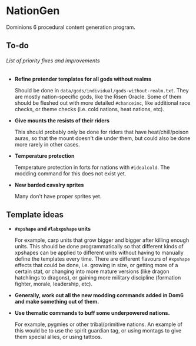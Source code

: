 # NationGen
Dominions 6 procedural content generation program.

## To-do
###### List of priority fixes and improvements

- **Refine pretender templates for all gods without realms**

	Should be done in `data/gods/individual/gods-without-realm.txt`. They are mostly nation-specific gods, like the Risen Oracle. Some of them should be fleshed out with more detailed `#chanceinc`, like additional race checks, or theme checks (i.e. cold nations, heat nations, etc).

- **Give mounts the resists of their riders**

	This should probably only be done for riders that have heat/chill/poison auras, so that the mount doesn't die under them, but could also be done more rarely in other cases.

- **Temperature protection**

	Temperature protection in forts for nations with `#idealcold`. The modding command for this does not exist yet.

- **New barded cavalry sprites**

	Many don't have proper sprites yet.


## Template ideas

- **`#xpshape` and `#labxpshape` units**

	For example, carp units that grow bigger and bigger after killing enough units. This should be done programmatically so that different kinds of xpshapes can be applied to different units without having to manually define the templates every time. There are different flavours of `#xpshape` effects that could be done, i.e. growing in size, or getting more of a certain stat, or changing into more mature versions (like dragon hatchlings to dragons), or gaining more military discipline (formation fighter, morale, leadership, etc).

- **Generally, work out all the new modding commands added in Dom6 and make something out of them.**

- **Use thematic commands to buff some underpowered nations.**

	For example, pygmies or other tribal/primitive nations. An example of this would be to use the spirit guardian tag, or using montags to give them special allies, or using tattoos.
